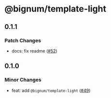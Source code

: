 # @bignum/template-light

## 0.1.1

### Patch Changes

- docs: fix readme ([#52](https://github.com/ota-meshi/bignum/pull/52))

## 0.1.0

### Minor Changes

- feat: add `@bignum/template-light` ([#49](https://github.com/ota-meshi/bignum/pull/49))
